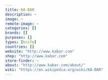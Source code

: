 ```yaml
---
title: KA-BAR
description: ~
image: ~
remote-image: ~
categories: []
brands: []
purposes: []
types: [knife]
countries: []
website: "http://www.kabar.com"
shop: "http://www.kabar.com"
store-finder: ~
about: "http://www.kabar.com/about/"
wiki: "https://en.wikipedia.org/wiki/KA-BAR"
---
```

